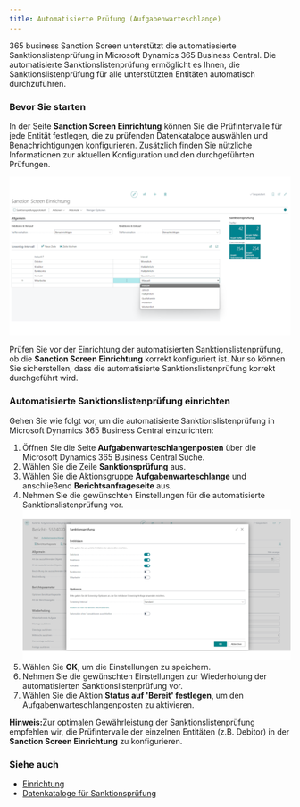 ```yaml
---
title: Automatisierte Prüfung (Aufgabenwarteschlange)
---
```


365 business Sanction Screen unterstützt die automatiesierte Sanktionslistenprüfung in Microsoft Dynamics 365 Business Central. Die automatisierte Sanktionslistenprüfung ermöglicht es Ihnen, die Sanktionslistenprüfung für alle unterstützten Entitäten automatisch durchzuführen.

### Bevor Sie starten

In der Seite **Sanction Screen Einrichtung** können Sie die Prüfintervalle für jede Entität festlegen, die zu prüfenden Datenkataloge auswählen und Benachrichtigungen konfigurieren. Zusätzlich finden Sie nützliche Informationen zur aktuellen Konfiguration und den durchgeführten Prüfungen.

![365 business Sanction Screen - Einrichtung](/assets/images/365-business-sanction-screen/sanctionscreen.setup.de-DE.png)

Prüfen Sie vor der Einrichtung der automatisierten Sanktionslistenprüfung, ob die **Sanction Screen Einrichtung** korrekt konfiguriert ist. Nur so können Sie sicherstellen, dass die automatisierte Sanktionslistenprüfung korrekt durchgeführt wird.

### Automatisierte Sanktionslistenprüfung einrichten

Gehen Sie wie folgt vor, um die automatisierte Sanktionslistenprüfung in Microsoft Dynamics 365 Business Central einzurichten:

1. Öffnen Sie die Seite **Aufgabenwarteschlangenposten** über die Microsoft Dynamics 365 Business Central Suche.
2. Wählen Sie die Zeile **Sanktionsprüfung** aus.
3. Wählen Sie die Aktionsgruppe **Aufgabenwarteschlange** und anschließend **Berichtsanfrageseite** aus.
4. Nehmen Sie die gewünschten Einstellungen für die automatisierte Sanktionslistenprüfung vor.<br>
   ![365 business Sanction Screen - Automatisierte Sanktionslistenprüfung](/assets/images/365-business-sanction-screen/sanctionscreen.screening-job.de-DE.png)
5. Wählen Sie **OK**, um die Einstellungen zu speichern.
6. Nehmen Sie die gewünschten Einstellungen zur Wiederholung der automatisierten Sanktionslistenprüfung vor.
7. Wählen Sie die Aktion **Status auf 'Bereit' festlegen**, um den Aufgabenwarteschlangenposten zu aktivieren.

<div class="alert alert-info">
    <i class="fa-duotone fa-thin fa-lightbulb fa-lg" style="--fa-secondary-color: #00b7c3; --fa-primary-color: #111111;"></i> <strong>Hinweis:</strong>Zur optimalen Gewährleistung der Sanktionslistenprüfung empfehlen wir, die Prüfintervalle der einzelnen Entitäten (z.B. Debitor) in der <strong>Sanction Screen Einrichtung</strong> zu konfigurieren.
</div>

### Siehe auch

- [Einrichtung](setup.md)
- [Datenkataloge für Sanktionsprüfung](data-sources.md)
